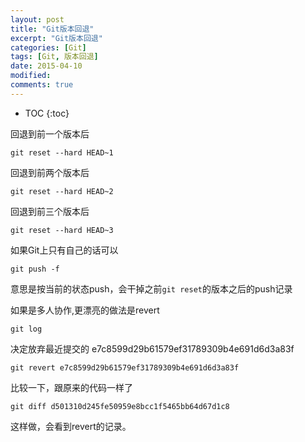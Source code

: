 ```yaml
---
layout: post
title: "Git版本回退"
excerpt: "Git版本回退"
categories: [Git]
tags: [Git, 版本回退]
date: 2015-04-10 
modified: 
comments: true
---
```


* TOC
{:toc}

回退到前一个版本后

`git reset --hard HEAD~1`

回退到前两个版本后

`git reset --hard HEAD~2`

回退到前三个版本后

`git reset --hard HEAD~3`


如果Git上只有自己的话可以

`git push -f`

意思是按当前的状态push，会干掉之前`git reset`的版本之后的push记录


如果是多人协作,更漂亮的做法是revert

`git log`

决定放弃最近提交的 e7c8599d29b61579ef31789309b4e691d6d3a83f

`git revert e7c8599d29b61579ef31789309b4e691d6d3a83f`

比较一下，跟原来的代码一样了

`git diff d501310d245fe50959e8bcc1f5465bb64d67d1c8`

这样做，会看到revert的记录。




